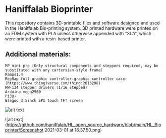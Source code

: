 # Haniffalab Bioprinter

This repository contains 3D-printable files and software designed and used in the Haniffalab Bio-printing system. 3D printed hardware were printed on an FDM system with PLA unless otherwise appended with "SLA", which were printed with a resin-based printer.

## Additional materials:
	MP mini pro (Only structural components and steppers required, may be substituted with any cartersian-style frame)
	Ramps1.4
  	RepRap full graphic controller-graphic controller case: (https://www.thingiverse.com/thing:2813298)
	HW-134 stepper drivers (1/16 stepped)
	Arduino mega2560
  	Pi3B+
  	Elegoo 3.5inch SPI touch TFT screen 
	
![alt text](https://github.com/haniffalab/HL_open_source_hardware/blob/main/HL_Bioprinter/20210126_163532.jpg)

![alt text](https://github.com/haniffalab/HL_open_source_hardware/blob/main/HL_Bioprinter/Screenshot 2021-03-01 at 16.37.50.png)
